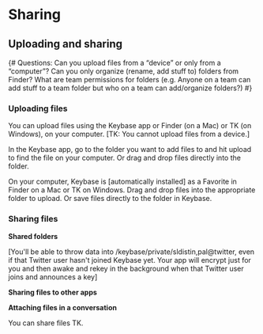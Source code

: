 # Sharing

## Uploading and sharing 
{# Questions: Can you upload files from a “device” or only from a “computer”? Can you only organize (rename, add stuff to) folders from Finder? What are team permissions for folders (e.g. Anyone on a team can add stuff to a team folder but who on a team can add/organize folders?) #}
### Uploading files
You can upload files using the Keybase app or Finder (on a Mac) or TK (on Windows), on your computer. [TK: You cannot upload files from a device.]

In the Keybase app, go to the folder you want to add files to and hit upload to find the file on your computer. Or drag and drop files directly into the folder.

On your computer, Keybase is [automatically installed] as a Favorite in Finder on a Mac or TK on Windows. Drag and drop files into the appropriate folder to upload. Or save files directly to the folder in Keybase.
### Sharing files 

**Shared folders**

[You'll be able to throw data into /keybase/private/sldistin,pal@twitter, even if that Twitter user hasn't joined Keybase yet. Your app will encrypt just for you and then awake and rekey in the background when that Twitter user joins and announces a key]

**Sharing files to other apps**  

**Attaching files in a conversation**  

You can share files TK.
